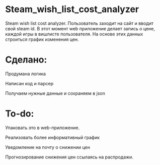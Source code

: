 # Steam_wish_list_cost_analyzer
Steam wish list cost analyzer. Пользователь заходит на сайт и вводит свой steam id.
В этот момент web приложение делает запись о цене, каждой игры в вишлисте пользователя.
На основе этих данных строиться график изменения цен.

# Сделано:
Продумана логика

Написан код и парсер

Получаем нужные данные и сохраняем в json

# To-do:
Упаковать это в web-приложение.

Реализовать более информативный график

Уведомление на почту о снижении цен

Прогнозирование снижения цен ссылаясь на распродажи.
